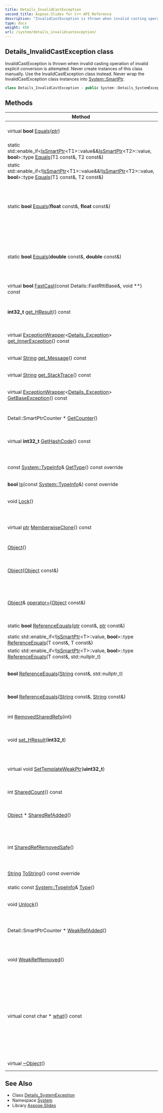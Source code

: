 ```yaml
---
title: Details_InvalidCastException
second_title: Aspose.Slides for C++ API Reference
description: "InvalidCastException is thrown when invalid casting operation of invalid explicit conversion is attempted. Never create instances of this class manually. Use the InvalidCastException class instead. Never wrap the InvalidCastException class instances into System::SmartPtr."
type: docs
weight: 456
url: /system/details_invalidcastexception/
---
```

## Details_InvalidCastException class


InvalidCastException is thrown when invalid casting operation of invalid explicit conversion is attempted. Never create instances of this class manually. Use the InvalidCastException class instead. Never wrap the InvalidCastException class instances into [System::SmartPtr](../smartptr/).

```cpp
class Details_InvalidCastException : public System::Details_SystemException
```

## Methods

| Method | Description |
| --- | --- |
| virtual **bool** [Equals](../object/equals/)([ptr](../object/ptr/)) | Compares objects using C# [Object.Equals](../object/equals/) semantics. |
| static std::enable_if\<[IsSmartPtr](../issmartptr/)\<T1\>::value\&&[IsSmartPtr](../issmartptr/)\<T2\>::value, **bool**\>::type [Equals](../object/equals/)(T1 const\&, T2 const\&) | Compares reference type objects in C# style. |
| static std::enable_if<\![IsSmartPtr](../issmartptr/)\<T1\>::value\&&\![IsSmartPtr](../issmartptr/)\<T2\>::value, **bool**\>::type [Equals](../object/equals/)(T1 const\&, T2 const\&) | Compares value type objects in C# style. |
| static **bool** [Equals](../object/equals/)(**float** const\&, **float** const\&) | Emulates C#-style floating point comparison where two NaNs are considered equal even though according to IEC 60559:1989 NaN is not equal to any value, including NaN. |
| static **bool** [Equals](../object/equals/)(**double** const\&, **double** const\&) | Emulates C#-style floating point comparison where two NaNs are considered equal even though according to IEC 60559:1989 NaN is not equal to any value, including NaN. |
| virtual **bool** [FastCast](../object/fastcast/)(const Details::FastRttiBase\&, void **) const | For internal purposes only. |
| **int32_t** [get_HResult](../details_exception/get_hresult/)() const | Returns a 32-bit integer value which is a HRESULT code associated with the exception reprsented by the current object. |
| virtual [ExceptionWrapper](../exceptionwrapper/)\<[Details_Exception](../details_exception/)\> [get_InnerException](../details_exception/get_innerexception/)() const | Returns a reference to the object representing the inner exception. |
| virtual [String](../string/) [get_Message](../details_exception/get_message/)() const | Returns the string containing the error destcription. |
| virtual [String](../string/) [get_StackTrace](../details_exception/get_stacktrace/)() const | Returns the string containing the stack trace. |
| virtual [ExceptionWrapper](../exceptionwrapper/)\<[Details_Exception](../details_exception/)\> [GetBaseException](../details_exception/getbaseexception/)() const | Returns the copy of Exception object representing the inner-most exception. |
| Detail::SmartPtrCounter * [GetCounter](../object/getcounter/)() | Gets reference counter data structure associated with the object. |
| virtual **int32_t** [GetHashCode](../object/gethashcode/)() const | Analog of C# [Object.GetHashCode()](../object/gethashcode/) method. Enables hashing of custom objects. |
| const [System::TypeInfo](../typeinfo/)\& [GetType](./gettype/)() const override | Gets actual type of object. Analog of C# [System.Object.GetType()](../object/gettype/) call. |
| **bool** [Is](./is/)(const [System::TypeInfo](../typeinfo/)\&) const override |  |
| void [Lock](../object/lock/)() | Implements C# lock() statement locking. Call directly or use [LockContext](../lockcontext/) sentry object. |
| virtual [ptr](../object/ptr/) [MemberwiseClone](../object/memberwiseclone/)() const | Analog of C# [Object.MemberwiseClone()](../object/memberwiseclone/) method. Enables cloning custom types. |
|  [Object](../object/object/)() | Creates object. Initializes all internal data structures. |
|  [Object](../object/object/)([Object](../object/) const\&) | Copy constructor. Doesn't copy anything, really, just initializes new object and enables copy constructing subclasses. |
| [Object](../object/)\& [operator=](../object/operator_equal/)([Object](../object/) const\&) | Assignment operator. Doesn't copy anything, really, just initializes new object and enables copy constructing subclasses. |
| static **bool** [ReferenceEquals](../object/referenceequals/)([ptr](../object/ptr/) const\&, [ptr](../object/ptr/) const\&) | Compares objects by reference. |
| static std::enable_if<\![IsSmartPtr](../issmartptr/)\<T\>::value, **bool**\>::type [ReferenceEquals](../object/referenceequals/)(T const\&, T const\&) | Compares objects by reference. |
| static std::enable_if<\![IsSmartPtr](../issmartptr/)\<T\>::value, **bool**\>::type [ReferenceEquals](../object/referenceequals/)(T const\&, std::nullptr_t) | Reference-compares value type object with nullptr. |
| **bool** [ReferenceEquals](../object/referenceequals/)([String](../string/) const\&, std::nullptr_t) | Specialization of [Object::ReferenceEquals](../object/referenceequals/) for case of string and nullptr. |
| **bool** [ReferenceEquals](../object/referenceequals/)([String](../string/) const\&, [String](../string/) const\&) | Specialization of [Object::ReferenceEquals](../object/referenceequals/) for case of strings. |
| int [RemovedSharedRefs](../object/removedsharedrefs/)(int) | Decreases shared reference count by specified value. |
| void [set_HResult](../details_exception/set_hresult/)(**int32_t**) | Sets HRESULT, a coded numerical value that is assigned to a specific exception. |
| virtual void [SetTemplateWeakPtr](../object/settemplateweakptr/)(**uint32_t**) | Set n'th template argument a weak pointer (rather than shared). Allows switching pointers in containers to weak mode. |
| int [SharedCount](../object/sharedcount/)() const | Gets current value of shared reference counter. |
| [Object](../object/) * [SharedRefAdded](../object/sharedrefadded/)() | Increments shared reference count. Shouldn't be called directly; instead, use smart pointers or ThisProtector. |
| int [SharedRefRemovedSafe](../object/sharedrefremovedsafe/)() | Decrements and returns shared reference count. Shouldn't be called directly; instead, use smart pointers or ThisProtector. |
| [String](../string/) [ToString](../details_exception/tostring/)() const override | Returns the string representation of the current object. |
| static const [System::TypeInfo](../typeinfo/)\& [Type](./type/)() |  |
| void [Unlock](../object/unlock/)() | Implements C# lock() statement unlocking. Call directly or use [LockContext](../lockcontext/) sentry object. |
| Detail::SmartPtrCounter * [WeakRefAdded](../object/weakrefadded/)() | Increments weak reference count. Shouldn't be called directly; instead, use smart pointers or ThisProtector. |
| void [WeakRefRemoved](../object/weakrefremoved/)() | Decrements weak reference count. Shouldn't be called directly; instead, use smart pointers or ThisProtector. |
| virtual const char * [what](../details_exception/what/)() const | Implements [what()](../details_exception/what/) method which is called by [ExceptionWrapper](../exceptionwrapper/) class. Despite of the fact that this class is not inherited from std::exception derived classes can use protected/private members to implement their logic. Moving this method implementation to the [ExceptionWrapper](../exceptionwrapper/) may broke that logic. |
| virtual  [~Object](../object/~object/)() | Destroys object. Frees all internal data structures. |
## See Also

* Class [Details_SystemException](../details_systemexception/)
* Namespace [System](../)
* Library [Aspose.Slides](../../)